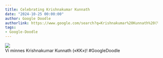 ```yaml
---
title: Celebrating Krishnakumar Kunnath
date: "2024-10-25 00:00:00"
author: Google Doodle
authorlink: https://www.google.com/search?q=Krishnakumar%20Kunnath%20(%C2%ABKK%C2%BB)
tags:
- Google-Doodle
---
```

<img src="https://www.google.com/logos/doodles/2024/celebrating-krishnakumar-kunnath-6753651837110276.2-l.png" referrerpolicy="no-referrer"><br>Vi minnes Krishnakumar Kunnath («KK»)! #GoogleDoodle